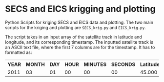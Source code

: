 # SECS and EICS krigging and plotting
Python Scripts for kriging SECS and EICS data and plotting.
The two main scripts for the kriging and plotting are `SECS_krig.py` and `EICS_krig.py`. 

The script takes in an input array of the satellite track in latitude and longitude, and its corresponding timestamp. 
The inputted satellite track is an ASCII text file, where the first 7 columns are for the timestamp. It has to formatted as:
<table align="center" style="width:100%">
    <tr>
        <th>YEAR</th>
        <th>MONTH</th>
        <th>DAY</th>
        <th>HOUR</th>
        <th>MINUTES</th>
        <th>SECONDS</th>
        <th>Latitude</th>
        <th>Longitude</th>
    </tr>
    <tr>
        <td>2011</td>
        <td>03</td>
        <td>01</td>
        <td>00</td>
        <td>00</td>
        <td>00</td>
        <td>45.000</td>
        <td>298.000</td>
    </tr>
</table>


